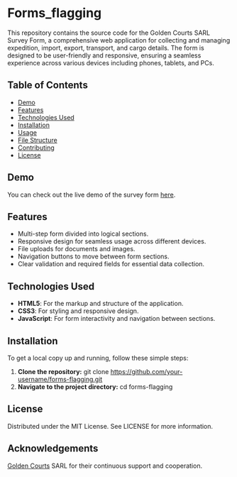 # Forms_flagging
This repository contains the source code for the Golden Courts SARL Survey Form, a comprehensive web application for collecting and managing expedition, import, export, transport, and cargo details. The form is designed to be user-friendly and responsive, ensuring a seamless experience across various devices including phones, tablets, and PCs.

## Table of Contents
- [Demo](#demo)
- [Features](#features)
- [Technologies Used](#technologies-used)
- [Installation](#installation)
- [Usage](#usage)
- [File Structure](#file-structure)
- [Contributing](#contributing)
- [License](#license)
## Demo
You can check out the live demo of the survey form [here](https://your-live-demo-link.com).

## Features
- Multi-step form divided into logical sections.
- Responsive design for seamless usage across different devices.
- File uploads for documents and images.
- Navigation buttons to move between form sections.
- Clear validation and required fields for essential data collection.
## Technologies Used
- **HTML5**: For the markup and structure of the application.
- **CSS3**: For styling and responsive design.
- **JavaScript**: For form interactivity and navigation between sections.
## Installation
To get a local copy up and running, follow these simple steps:

1. **Clone the repository:**
   git clone https://github.com/your-username/forms-flagging.git
2. **Navigate to the project directory:**
   cd forms-flagging
## License
Distributed under the MIT License. See LICENSE for more information.
## Acknowledgements
[Golden Courts](https://www.goldencourtsafrica.com/) SARL for their continuous support and cooperation.
